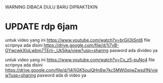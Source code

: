 WARNING DIBACA DULU BARU DIPRAKTEKIN

# UPDATE rdp 6jam

untuk video yang ini https://www.youtube.com/watch?v=brGiOliSnt8 file scripnya ada disini https://drive.google.com/file/d/1i7vB-GYwcwkXloLwbm7TErii-_Uk5ika/view?usp=sharing pasword ada divideo ya

untuk video yang ini https://www.youtube.com/watch?v=Cv_z5-puNo4 file scripnya ada disini https://drive.google.com/file/d/14j1jGK5ouiQHn8w7kc5MWj0pjwZwsd1N/view?usp=sharing pasword ada di video ya

